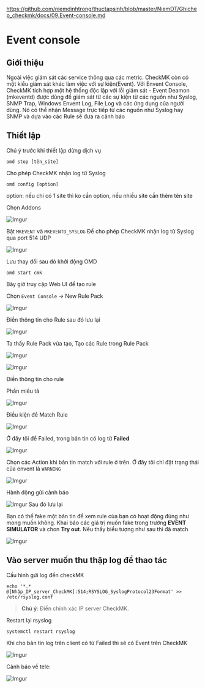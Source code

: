https://github.com/niemdinhtrong/thuctapsinh/blob/master/NiemDT/Ghichep_checkmk/docs/09.Event-console.md

# Event console 

## Giới thiệu
Ngoài việc giám sát các service thông qua các metric. CheckMK còn có một kiểu giám sát khác làm việc với sự kiện(Event). Với Envent Console, CheckMK tích hợp một hệ thống độc lập với lỗi giám sát - Event Deamon (mkeventd) được dùng để giám sát từ các sự kiện từ các nguồn như Syslog, SNMP Trap, Windows Envent Log, File Log và các ứng dụng của người dùng. Nó có thể nhận Message trực tiếp từ các nguồn như Syslog hay SNMP và dựa vào các Rule sẽ đưa ra cảnh báo

## Thiết lập
Chú ý trước khi thiết lập dừng dịch vụ

`omd stop [tên_site]`

Cho phép CheckMK nhận log từ Syslog

`omd config [option]`

option: nếu chỉ có 1 site thì ko cần option, nếu nhiều site cần thêm tên site

Chọn Addons

![Imgur](https://i.imgur.com/khKUlwj.png)

Bật `MKEVENT` và `MKEVENTD_SYSLOG` Để cho phép CheckMK nhận log từ Syslog qua port 514 UDP

![Imgur](https://i.imgur.com/07gu10h.png)

Lưu thay đổi sau đó khởi động OMD

`omd start cmk`


Bây giờ truy cập Web UI để tạo rule

Chọn `Event Console` -> New Rule Pack

![Imgur](https://i.imgur.com/NqQqqx6.png)

Điền thông tin cho Rule sau đó lưu lại

![Imgur](https://i.imgur.com/LtIgZAT.png)

Ta thấy Rule Pack vừa tạo, Tạo các Rule trong Rule Pack

![Imgur](https://i.imgur.com/KuFdj8l.png)

![Imgur](https://i.imgur.com/YEz9Ofm.png)

Điền thông tin cho rule

Phần miêu tả

![Imgur](https://i.imgur.com/ABaWUQn.png)

Điều kiện để Match Rule

![Imgur](https://i.imgur.com/yRLwbok.png)


Ở đây tôi để Failed, trong bản tin có log từ **Failed**

![Imgur](https://i.imgur.com/yRLwbok.png)

Chọn các Action khi bản tin match với rule ở trên. Ở đây tôi chỉ đặt trạng thái của envent là `WARNING`

![Imgur](https://i.imgur.com/lNwJuEk.png)

Hành động gửi cảnh báo

![Imgur](https://i.imgur.com/0CU2095.png)
Sau đó lưu lại

Bạn có thể fake một bản tin để xem rule của bạn có hoạt động đúng như mong muốn không. Khai báo các giá trị muốn fake trong trường **EVENT SIMULATOR** và chon **Try out**. Nếu thấy biểu tượng như sau thì đã match

![Imgur](https://i.imgur.com/dw59jYU.png)

## Vào server muốn thu thập log để thao tác

Cấu hình gửi log đến checkMK

`echo '*.*  @[Nhập_IP_server_CheckMK]:514;RSYSLOG_SyslogProtocol23Format' >> /etc/rsyslog.conf`

>**Chú ý**: Điền chính xác IP server CheckMK.

Restart lại rsyslog

`systemctl restart rsyslog`

Khi cho bản tin log trên client có từ Failed thì sẽ có Event trên CheckMK

![Imgur](https://i.imgur.com/64RvUSL.png)

Cảnh báo về tele:

![Imgur](https://i.imgur.com/hVfkOtX.png)

